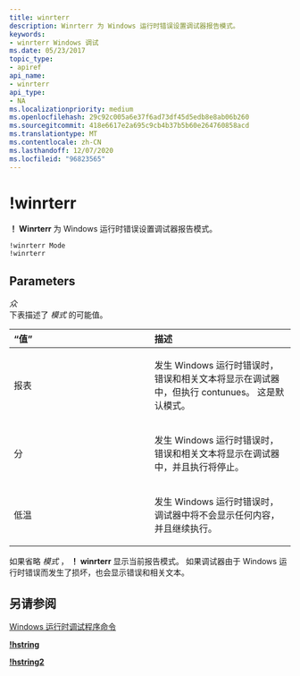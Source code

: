 ```yaml
---
title: winrterr
description: Winrterr 为 Windows 运行时错误设置调试器报告模式。
keywords:
- winrterr Windows 调试
ms.date: 05/23/2017
topic_type:
- apiref
api_name:
- winrterr
api_type:
- NA
ms.localizationpriority: medium
ms.openlocfilehash: 29c92c005a6e37f6ad73df45d5edb8e8ab06b260
ms.sourcegitcommit: 418e6617e2a695c9cb4b37b5b60e264760858acd
ms.translationtype: MT
ms.contentlocale: zh-CN
ms.lasthandoff: 12/07/2020
ms.locfileid: "96823565"
---
```

# <a name="winrterr"></a>!winrterr


**！ Winrterr** 为 Windows 运行时错误设置调试器报告模式。

```dbgcmd
!winrterr Mode
!winrterr
```

## <a name="span-idparametersspanspan-idparametersspanspan-idparametersspanparameters"></a><span id="Parameters"></span><span id="parameters"></span><span id="PARAMETERS"></span>Parameters


<span id="Mode"></span><span id="mode"></span><span id="MODE"></span>*众*  
下表描述了 *模式* 的可能值。

<table>
<colgroup>
<col width="50%" />
<col width="50%" />
</colgroup>
<thead>
<tr class="header">
<th align="left">“值”</th>
<th align="left">描述</th>
</tr>
</thead>
<tbody>
<tr class="odd">
<td align="left"><p><span id="report"></span><span id="REPORT"></span>报表</p></td>
<td align="left"><p>发生 Windows 运行时错误时，错误和相关文本将显示在调试器中，但执行 contunues。 这是默认模式。</p></td>
</tr>
<tr class="even">
<td align="left"><p><span id="break"></span><span id="BREAK"></span>分</p></td>
<td align="left"><p>发生 Windows 运行时错误时，错误和相关文本将显示在调试器中，并且执行将停止。</p></td>
</tr>
<tr class="odd">
<td align="left"><p><span id="quiet"></span><span id="QUIET"></span>低温</p></td>
<td align="left"><p>发生 Windows 运行时错误时，调试器中将不会显示任何内容，并且继续执行。</p></td>
</tr>
</tbody>
</table>

 

如果省略 *模式* ， **！ winrterr** 显示当前报告模式。 如果调试器由于 Windows 运行时错误而发生了损坏，也会显示错误和相关文本。

## <a name="span-idsee_alsospansee-also"></a><span id="see_also"></span>另请参阅


[Windows 运行时调试程序命令](windows-runtime-debugger-commands.md)

[**!hstring**](-hstring.md)

[**!hstring2**](-hstring2.md)

 

 







